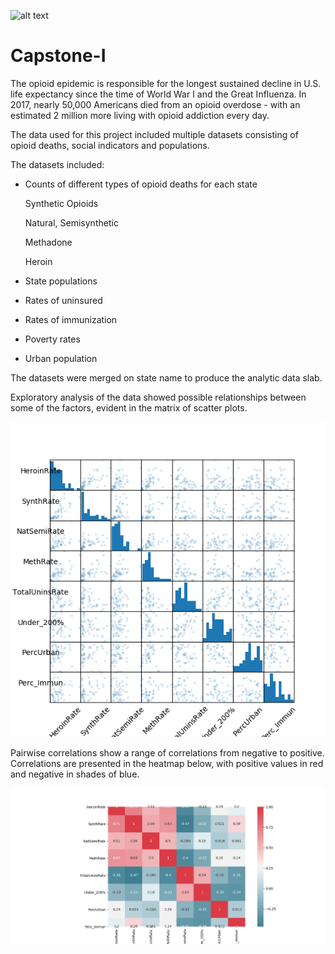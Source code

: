 ![alt text](https://www.shutterstock.com/image-photo/drug-syringe-cooked-heroin-on-spoon-355085264)

# Capstone-I

The opioid epidemic is responsible for the longest sustained decline in U.S. life expectancy since the time of World War I and the Great Influenza. In 2017, nearly 50,000 Americans died from an opioid overdose - with an estimated 2 million more living with opioid addiction every day. 

The data used for this project included multiple datasets consisting of opioid deaths, social indicators and populations.

The datasets included:
  - Counts of different types of opioid deaths for each state 
      
      Synthetic Opioids
      
      Natural, Semisynthetic 
      
      Methadone 
      
      Heroin
      
  - State populations 
  - Rates of uninsured 
  - Rates of immunization
  - Poverty rates 
  - Urban population
  
The datasets were merged on state name to produce the analytic data slab.  

Exploratory analysis of the data showed possible relationships between some of the factors, evident in the matrix of scatter plots.


![alt text](https://github.com/njnagel/Capstone-I/blob/master/img/scattermatrixreducednum.png)



Pairwise correlations show a range of correlations from negative to positive. Correlations are presented in the heatmap below, with positive values in red and negative in shades of blue.



![alt text](https://github.com/njnagel/Capstone-I/blob/master/img/corrheatmapwnums.png)

